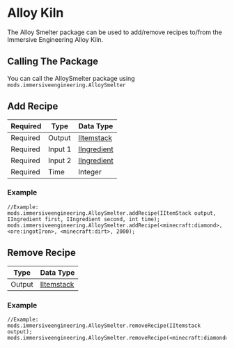 # Alloy Kiln
The Alloy Smelter package can be used to add/remove recipes to/from the Immersive Engineering Alloy Kiln.

## Calling The Package
You can call the AlloySmelter package using `mods.immersiveengineering.AlloySmelter`

## Add Recipe

|Required  |Type              |Data Type                                          |
|----------|------------------|---------------------------------------------------|
|Required  |Output            |[IItemstack](/Vanilla/Items/IItemStack/)            |
|Required  |Input 1           |[IIngredient](/Vanilla/Variable_Types/IIngredient/) |
|Required  |Input 2           |[IIngredient](/Vanilla/Variable_Types/IIngredient/) |
|Required  |Time              |Integer                                            |


### Example
```zenscript
//Example:
mods.immersiveengineering.AlloySmelter.addRecipe(IItemStack output, IIngredient first, IIngredient second, int time);
mods.immersiveengineering.AlloySmelter.addRecipe(<minecraft:diamond>, <ore:ingotIron>, <minecraft:dirt>, 2000);
```



## Remove Recipe

|Type              |Data Type                                          |
|------------------|---------------------------------------------------|
|Output            |[IItemstack](/Vanilla/Items/IItemStack/)            |


### Example
```zenscript
//Example:
mods.immersiveengineering.AlloySmelter.removeRecipe(IItemstack output);
mods.immersiveengineering.AlloySmelter.removeRecipe(<minecraft:diamond>);
```
